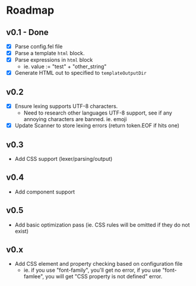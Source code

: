 # Roadmap

## v0.1 - Done
- [x] Parse config.fel file
- [x] Parse a template `html` block.
- [x] Parse expressions in `html` block
    - ie. value := "test" + "other_string"
- [x] Generate HTML out to specified to `templateOutputDir`

## v0.2
- [x] Ensure lexing supports UTF-8 characters.
    - Need to research other languages UTF-8 support, see if any annoying characters are banned. ie. emoji
- [x] Update Scanner to store lexing errors (return token.EOF if hits one)

## v0.3
- Add CSS support (lexer/parsing/output)

## v0.4 
- Add component support

## v0.5
- Add basic optimization pass (ie. CSS rules will be omitted if they do not exist)

## v0.x
- Add CSS element and property checking based on configuration file
	- ie. if you use "font-family", you'll get no error, if you use "font-famlee", you will get "CSS property is not defined" error.

